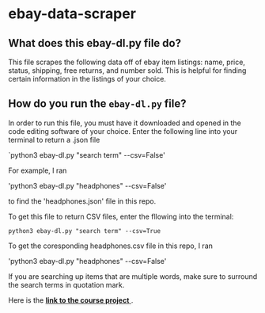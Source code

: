 # ebay-data-scraper


## What does this ebay-dl.py file do?
This file scrapes the following data off of ebay item listings: name, price, status, shipping, free returns, and number sold. This is helpful for finding certain information in the listings of your choice.


## How do you run the `ebay-dl.py` file?

In order to run this file, you must have it downloaded and opened in the code editing software of your choice. Enter the following line into your terminal to return a .json file

`python3 ebay-dl.py "search term" --csv=False'

For example, I ran

'python3 ebay-dl.py "headphones" --csv=False'

to find the 'headphones.json' file in this repo.

To get this file to return CSV files, enter the fllowing into the terminal: 

`python3 ebay-dl.py "search term" --csv=True`

To get the coresponding headphones.csv file in this repo, I ran

'python3 ebay-dl.py "headphones" --csv=False'

If you are searching up items that are multiple words, make sure to surround the search terms in quotation mark.

Here is the [**link to the course project** ](https://github.com/mikeizbicki/cmc-csci040/tree/2021fall/hw_03).